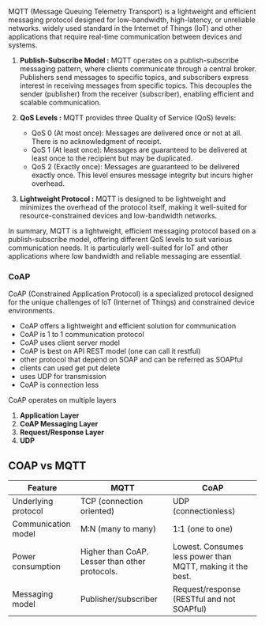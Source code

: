 MQTT (Message Queuing Telemetry Transport) is a lightweight and efficient messaging protocol designed for low-bandwidth, high-latency, or unreliable networks. widely used standard in the Internet of Things (IoT) and other applications that require real-time communication between devices and systems. 

1. **Publish-Subscribe Model :** MQTT operates on a publish-subscribe messaging pattern, where clients communicate through a central broker. Publishers send messages to specific topics, and subscribers express interest in receiving messages from specific topics. This decouples the sender (publisher) from the receiver (subscriber), enabling efficient and scalable communication.

2. **QoS Levels :** MQTT provides three Quality of Service (QoS) levels:
    - QoS 0 (At most once): Messages are delivered once or not at all. There is no acknowledgment of receipt.
    - QoS 1 (At least once): Messages are guaranteed to be delivered at least once to the recipient but may be duplicated.
    - QoS 2 (Exactly once): Messages are guaranteed to be delivered exactly once. This level ensures message integrity but incurs higher overhead.

3. **Lightweight Protocol :** MQTT is designed to be lightweight and minimizes the overhead of the protocol itself, making it well-suited for resource-constrained devices and low-bandwidth networks.
    
In summary, MQTT is a lightweight, efficient messaging protocol based on a publish-subscribe model, offering different QoS levels to suit various communication needs. It is particularly well-suited for IoT and other applications where low bandwidth and reliable messaging are essential.



### CoAP
  
CoAP (Constrained Application Protocol) is a specialized protocol designed for the unique challenges of IoT (Internet of Things) and constrained device environments.

- CoAP offers a lightweight and efficient solution for communication
- CoAP is 1 to 1 communication protocol
- CoAP uses client server model
- CoAP is best on API REST model (one can call it restful)
- other protocol that depend on SOAP and can be referred as SOAPful 
- clients can used get put delete
- uses UDP for transmission 
- CoAP is connection less

CoAP operates on multiple layers 

1. **Application Layer**
2. **CoAP Messaging Layer**    
3. **Request/Response Layer**
4. **UDP**



## COAP vs MQTT

|Feature|MQTT|CoAP|
|---|---|---|
|Underlying protocol|TCP (connection oriented)|UDP (connectionless)|
|Communication model|M:N (many to many)|1:1 (one to one)|
|Power consumption|Higher than CoAP. Lesser than other protocols.|Lowest. Consumes less power than MQTT, making it the best.|
|Messaging model|Publisher/subscriber|Request/response (RESTful and not SOAPful)|

